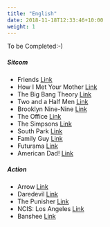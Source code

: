 ```yaml
---
title: "English"
date: 2018-11-18T12:33:46+10:00
weight: 1
---
```


To be Completed:-)


##### Sitcom

* Friends [Link](https://www.imdb.com/title/tt0108778/?ref_=fn_al_tt_1)
* How I Met Your Mother [Link](https://www.imdb.com/title/tt0460649/?ref_=tt_sims_tt_i_1)
* The Big Bang Theory [Link](https://www.imdb.com/title/tt0898266/?ref_=tt_sims_tt_i_2)
* Two and a Half Men [Link](https://www.imdb.com/title/tt0369179/?ref_=tt_sims_tt_i_8)
* Brooklyn Nine-Nine [Link](https://www.imdb.com/title/tt2467372/?ref_=tt_sims_tt_i_5)
* The Office [Link](https://www.imdb.com/title/tt0386676/?ref_=adv_li_tt)
* The Simpsons [Link](https://www.imdb.com/title/tt0096697/?ref_=adv_li_tt)
* South Park [Link](https://www.imdb.com/title/tt0121955/?ref_=adv_li_tt)
* Family Guy [Link](https://www.imdb.com/title/tt0182576/?ref_=adv_li_tt)
* Futurama [Link](https://www.imdb.com/title/tt0149460/?ref_=nv_sr_srsg_0)
* American Dad! [Link](https://www.imdb.com/title/tt0397306/?ref_=tt_sims_tt_i_3)

##### Action

* Arrow [Link](https://www.imdb.com/title/tt2193021/?ref_=fn_al_tt_1)
* Daredevil [Link](https://www.imdb.com/title/tt3322312/?ref_=tt_sims_tt_i_9)
* The Punisher [Link](https://www.imdb.com/title/tt5675620/?ref_=tt_sims_tt_i_12)
* NCIS: Los Angeles [Link](https://www.imdb.com/title/tt1378167/?ref_=adv_li_tt)
* Banshee [Link](https://www.imdb.com/title/tt2017109/?ref_=adv_li_tt)
